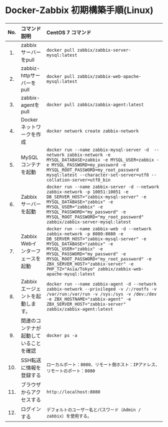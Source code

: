 # Docker-Zabbix 初期構築手順(Linux)
### 
|No.|コマンド説明|CentOS 7 コマンド|
|:---:|:---|:---|
|1.|zabbixサーバーをpull|`docker pull zabbix/zabbix-server-mysql:latest`|
|2.|zabbiz-httpサーバーをpull|`docker pull zabbix/zabbix-web-apache-mysql:latest`|
|3.|zabbix-agentをpull|`docker pull zabbix/zabbix-agent:latest`|
|4.|Dockerネットワークを作成|`docker network create zabbix-network`|
|5.|MySQLコンテナを起動|`docker run --name zabbix-mysql-server -d  --network zabbix-network -e MYSQL_DATABASE=zabbix -e MYSQL_USER=zabbix -e MYSQL_PASSWORD=my_password -e MYSQL_ROOT_PASSWORD=my_root_password mysql:latest --character-set-server=utf8 --collation-server=utf8_bin`|
|6.|Zabbixサーバーを起動|`docker run --name zabbix-server -d --network zabbix-network -p 10051:10051 -e DB_SERVER_HOST="zabbix-mysql-server" -e MYSQL_DATABASE="zabbix" -e MYSQL_USER="zabbix" -e MYSQL_PASSWORD="my_password" -e MYSQL_ROOT_PASSWORD="my_root_password" zabbix/zabbix-server-mysql:latest`|
|7.|Zabbix Webインターフェースを起動|`docker run --name zabbix-web -d --network zabbix-network -p 8080:8080 -e DB_SERVER_HOST="zabbix-mysql-server" -e MYSQL_DATABASE="zabbix" -e MYSQL_USER="zabbix" -e MYSQL_PASSWORD="my_password" -e MYSQL_ROOT_PASSWORD="my_root_password" -e ZBX_SERVER_HOST="zabbix-server" -e PHP_TZ="Asia/Tokyo" zabbix/zabbix-web-apache-mysql:latest`|
|8.|Zabbixエージェントを起動します。|`docker run --name zabbix-agent -d --network zabbix-network --privileged -v /:/rootfs -v /var/run:/var/run -v /sys:/sys -v /dev:/dev -e ZBX_HOSTNAME="zabbix-agent" -e ZBX_SERVER_HOST="zabbix-server" zabbix/zabbix-agent:latest`|
|9.|関連のコンテナが起動していることを確認|`docker ps -a`|
|10.|SSH転送に情報を登録する|`ローカルポート：8080、リモート側ホスト：IPアドレス、リモートのポート：8080`|
|11.|ブラウザからアクセスする|`http://localhost:8080`|
|12.|ログインする|`デフォルトのユーザー名とパスワード（Admin / zabbix）を使用する。`|